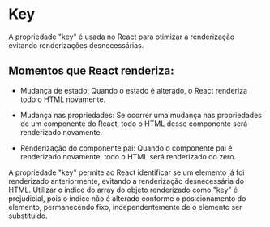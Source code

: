 # Key

A propriedade "key" é usada no React para otimizar a renderização evitando renderizações desnecessárias.

## Momentos que React renderiza:

- Mudança de estado: Quando o estado é alterado, o React renderiza todo o HTML novamente.

- Mudança nas propriedades: Se ocorrer uma mudança nas propriedades de um componente do React, todo o HTML desse componente será renderizado novamente.

- Renderização do componente pai: Quando o componente pai é renderizado novamente, todo o HTML será renderizado do zero.

A propriedade "key" permite ao React identificar se um elemento já foi renderizado anteriormente, evitando a renderização desnecessária do HTML. Utilizar o índice do array do objeto renderizado como "key" é prejudicial, pois o índice não é alterado conforme o posicionamento do elemento, permanecendo fixo, independentemente de o elemento ser substituído.